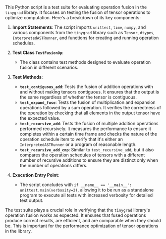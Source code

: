 This Python script is a test suite for evaluating operation fusion in the `tinygrad` library. It focuses on testing the fusion of tensor operations to optimize computation. Here's a breakdown of its key components:

1. **Import Statements**: The script imports `unittest`, `time`, `numpy`, and various components from the `tinygrad` library such as `Tensor`, `dtypes`, `InterpretedASTRunner`, and functions for creating and running operation schedules.

2. **Test Class `TestFusionOp`**:
   - The class contains test methods designed to evaluate operation fusion in different scenarios.

3. **Test Methods**:
   - **`test_contiguous_add`**: Tests the fusion of addition operations with and without making tensors contiguous. It ensures that the output is the same regardless of whether the tensor is contiguous.
   - **`test_expand_fuse`**: Tests the fusion of multiplication and expansion operations followed by a sum operation. It verifies the correctness of the operation by checking that all elements in the output tensor have the expected value.
   - **`test_recursive_add`**: Tests the fusion of multiple addition operations performed recursively. It measures the performance to ensure it completes within a certain time frame and checks the nature of the operation schedule item to verify that it's either an `InterpretedASTRunner` or a program of reasonable length.
   - **`test_recursive_add_cmp`**: Similar to `test_recursive_add`, but it also compares the operation schedules of tensors with a different number of recursive additions to ensure they are distinct only when the number of operations differs.

4. **Execution Entry Point**:
   - The script concludes with `if __name__ == '__main__': unittest.main(verbosity=2)`, allowing it to be run as a standalone program to execute all tests with increased verbosity for detailed test output.

The test suite plays a crucial role in verifying that the `tinygrad` library's operation fusion works as expected. It ensures that fused operations produce correct results, are efficient, and are comparable when they should be. This is important for the performance optimization of tensor operations in the library.